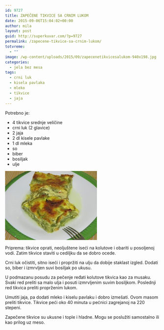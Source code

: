 ```yaml
---
id: 9727
title: ZAPEČENE TIKVICE SA CRNIM LUKOM
date: 2015-09-06T15:04:02+00:00
author: mila
layout: post
guid: http://superkuvar.com/?p=9727
permalink: /zapecene-tikvice-sa-crnim-lukom/
totvreme:
  - ""
image: /wp-content/uploads/2015/09/zapecenetikvicesalukom-940x198.jpg
categories:
  - jela bez mesa
tags:
  - crni luk
  - kisela pavlaka
  - mleko
  - tikvice
  - jaja
---
```

Potrebno je:  
* 4 tikvice srednje veličine  
* crni luk (2 glavice)  
* 2 jaja  
* 2 dl kisele pavlake  
* 1 dl mleka  
* so  
* biber  
* bosiljak  
* ulje

[<img class="alignnone size-medium wp-image-9729" src="/wp-content/uploads/2015/09/zapecenetikvicesalukom-300x225.jpg" alt="zapecenetikvicesalukom" width="300" height="225" />](/wp-content/uploads/2015/09/zapecenetikvicesalukom-e1441551545491.jpg)

Priprema: tikvice oprati, neoljuštene iseći na kolutove i obariti u posoljenoj vodi. Zatim tikvice staviti u cediljku da se dobro ocede.

Crni luk očistiti, sitno iseći i propržiti na ulju da dobije staklast izgled. Dodati so, biber i izmrvljen suvi bosiljak po ukusu.

U podmazanu posudu za pečenje ređati kolutove tikvica kao za musaku. Svaki red preliti sa malo ulja i posuti izmrvljenim suvim bosiljkom. Poslednji red tikvica preliti proprženim lukom.

Umutiti jaja, pa dodati mleko i kiselu pavlaku i dobro izmešati. Ovom masom preliti tikvice. Tikvice peći oko 40 minuta u pećnici zagrejanoj na 220 stepeni.

Zapečene tikvice su ukusne i tople i hladne. Mogu se poslužiti samostalno ili kao prilog uz meso.